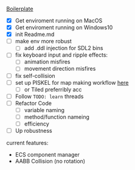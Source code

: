 [Boilerplate](https://github.com/JodyAndrews/SDL2_Basic_Setup.git)

- [x] Get enviroment running on MacOS
- [x] Get enviroment running on Windows10
- [x] init Readme.md
- [ ] make env more robust
	- [ ] add .ddl injection for SDL2 bins
- [ ] fix keyboard input and ripple effects:
	- [ ] animation misfires
	- [ ] movement direction misfires
- [ ] fix self-collision
- [ ] set up PISKEL for map making workflow [here](https://www.piskelapp.com)
	- [ ] or Tiled preferribly acc
- [ ] Follow `TODO: learn`  threads 
- [ ] Refactor Code
	- [ ] variable naming
	- [ ] method/function nameing
	- [ ] efficiency
- [ ] Up robustness

current features:
- ECS component manager
- AABB Collision (no rotation)